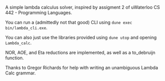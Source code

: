 A simple lambda calculus solver, inspired by assigment 2 of uWaterloo CS 442 - Programming Languages.

You can run a (admittedly not that good) CLI using `dune exec bin/lambda_cli.exe`.

You can also just use the libraries provided using `dune utop` and opening `Lambda_calc`.

NOR, AOE, and Eta reductions are implemented, as well as a to\_debruijn function.

Thanks to Gregor Richards for help with writing an unambiguous Lambda Calc grammar.
